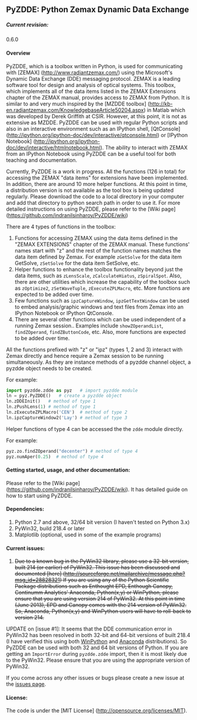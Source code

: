## PyZDDE: Python Zemax Dynamic Data Exchange

##### Current revision:

0.6.0

#### Overview

PyZDDE, which is a toolbox written in Python, is used for communicating with [ZEMAX] (http://www.radiantzemax.com/)  using the Microsoft's Dynamic Data Exchange (DDE) messaging protocol. ZEMAX is a leading software tool for design and analysis of optical systems. This toolbox, which implements all of the data items listed in the ZEMAX Extensions chapter of the ZEMAX manual, provides access to ZEMAX from Python. It is similar to and very much inspired by the [MZDDE toolbox] (http://kb-en.radiantzemax.com/KnowledgebaseArticle50204.aspx) in Matlab which was developed by Derek Griffith at CSIR. However, at this point, it is not as extensive as MZDDE. PyZDDE can be used with regular Python scripts and also in an interactive environment such as an IPython shell, [QtConsole] (http://ipython.org/ipython-doc/dev/interactive/qtconsole.html) or [IPython Notebook] (http://ipython.org/ipython-doc/dev/interactive/htmlnotebook.html). The ability to interact with ZEMAX from an IPython Notebook using PyZDDE can be a useful tool for both teaching and documentation.


Currently, PyZDDE is a work in progress. All the functions (126 in total) for accessing the ZEMAX "data items" for extensions have been implemented. In addition, there are around 10 more helper functions. At this point in time, a distribution version is not available as the tool box is being updated regularly. Please download the code to a local directory in your computer and add that directory to python search path in order to use it. For more detailed instructions on using PyZDDE, please refer to the [Wiki page] (https://github.com/indranilsinharoy/PyZDDE/wiki)


There are 4 types of functions in the toolbox:

1.  Functions for accessing ZEMAX using the data items defined in the "ZEMAX EXTENSIONS" chapter of the ZEMAX manual. These functions' names start with "z" and the rest of the function names matches the data item defined by Zemax. For example `zGetSolve` for the data item GetSolve, `zSetSolve` for the data item SetSolve, etc. 
2.  Helper functions to enhance the toolbox functionality beyond just the data items, such as `zLensScale`, `zCalculateHiatus`, `zSpiralSpot`. Also, there are other utilities which increase the capability of the toolbox such as `zOptimize2`, `zSetWaveTuple`, `zExecuteZPLMacro`, etc. More functions are expected to be added over time.
3.  Few functions such as `ipzCaptureWindow`, `ipzGetTextWindow` can be used to embed analysis/graphic windows and text files from Zemax into an IPython Notebook or IPython QtConsole. 
4.  There are several other functions which can be used independent of a running Zemax session.. Examples include `showZOperandList`, `findZOperand`, `findZButtonCode`, etc. Also, more functions are expected to be added over time.


All the functions prefixed with "z" or "ipz"  (types 1, 2 and 3) interact with Zemax directly and hence require a Zemax session to be running simultaneously. As they are instance methods of a pyzdde channel object, a pyzdde object needs to be created.

For example:

```python
import pyzdde.zdde as pyz   # import pyzdde module
ln = pyz.PyZDDE()   # create a pyzdde object
ln.zDDEInit()   # method of type 1
ln.zPushLens(1) # method of type 1
ln.zExecuteZPLMacro('CEN')  # method of type 2
ln.ipzCaptureWindow2('Lay') # method of type 3
```

Helper functions of type 4 can be accessed the the `zdde` module directly. 

For example:

```python
pyz.zo.findZOperand("decenter") # method of type 4
pyz.numAper(0.25)  # method of type 4
```


#### Getting started, usage, and other documentation:
Please refer to the [Wiki page] (https://github.com/indranilsinharoy/PyZDDE/wiki). It has detailed guide on how to start using PyZDDE.

#### Dependencies:

1.   Python 2.7 and above, 32/64 bit version (I haven't tested on Python 3.x)
2.   PyWin32, build 218.4 or later
3.   Matplotlib (optional, used in some of the example programs)


#### Current issues:

1.   ~~Due to a known bug in the PyWin32 library, please use a 32-bit version, built 214 (or earlier) of PyWin32. This issue has been discussed and documented [here] (http://sourceforge.net/mailarchive/message.php?msg_id=28828321)
If you are using any of the Python Scientific Package distributions such as Enthought EPD, Enthough Canopy, Continumm Analytics' Anaconda, Python(x,y) or WinPython, please ensure that you are using version 214 of PyWin32. At this point in time (June 2013), EPD and Canopy comes with the 214 version of PyWin32. So, Anaconda, Python(x,y) and WinPython users will have to roll-back to version 214.~~

UPDATE on [issue #1]:
It seems that the DDE communication error in PyWin32 has been resolved in both 32-bit and 64-bit versions of built 218.4 (I have verified this using both [WinPython](http://winpython.sourceforge.net/) and [Anaconda](https://store.continuum.io/cshop/anaconda/) distributions). So PyZDDE can be used with both 32 and 64 bit versions of Python. If you are getting an `ImportError` during `pyzdde.zdde` import, then it is most likely due to the PyWin32. Please ensure that you are using the appropriate version of PyWin32.


If you come across any other issues or bugs please create a new issue at the [issues page](https://github.com/indranilsinharoy/PyZDDE/issues?state=open). 

#### License:
The code is under the [MIT License] (http://opensource.org/licenses/MIT).



